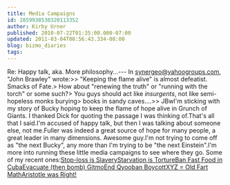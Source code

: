 ```yaml
---
title: Media Campaigns
id: 2859938530320113352
author: Kirby Urner
published: 2010-07-22T01:35:00.000-07:00
updated: 2011-03-04T08:56:43.334-08:00
blog: bizmo_diaries
tags: 
---
```


Re: Happy talk, aka. More philosophy...--- In synergeo@yahoogroups.com, "John Brawley"  wrote:>> "Keeping the flame alive" is almost defeatist. Smacks of Fate.> How about "renewing the truth" or "running with the torch" or some such?> You guys should act like _insurgents_, not like semi-hopeless monks burying> books in sandy caves....>> JBwI'm sticking with my story of Bucky hoping to keep the flame of hope alive in Grunch of Giants. I thanked Dick for quoting the passage I was thinking of.That's all that I said.I'm accused of happy talk, but then I was talking about someone else, not me.Fuller was indeed a great source of hope for many people, a great leader in many dimensions. Awesome guy.I'm not trying to come off as "the next Bucky", any more than I'm trying to be "the next Einstein".I'm more into running these little media campaigns to see where they go. Some of my recent ones:[Stop-loss is Slavery](http://mybizmo.blogspot.com/2009/12/slavery-today.html)[Starvation is Torture](http://mybizmo.blogspot.com/2007/11/starvation-torture.html)[Ban Fast Food in Cuba](http://groups.yahoo.com/group/synergeo/message/62211)[Evacuate (then bomb) Gitmo](http://worldgame.blogspot.com/2010/02/lame-analysis.html)[End Qyooban Boycott](http://controlroom.blogspot.com/2010/06/end-qyooban-embargo.html)[XYZ = Old Fart Math](http://mybizmo.blogspot.com/2009/05/summer-marketing-campaign.html)[Aristotle was Right!](http://mathforum.org/kb/thread.jspa?threadID=2084375&tstart=0)